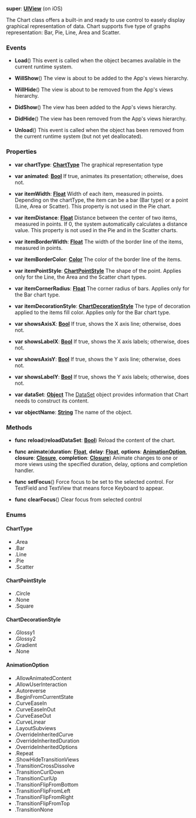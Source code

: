 **super**: **[UIView](UIView.md)** (on iOS)

The Chart class offers a built-in and ready to use control to easely display graphical representation of data. Chart supports five type of graphs representation: Bar, Pie, Line, Area and Scatter.

### Events

* **Load**()
This event is called when the object becames available in the current runtime system.

* **WillShow**()
The view is about to be added to the App's views hierarchy.

* **WillHide**()
The view is about to be removed from the App's views hierarchy.

* **DidShow**()
The view has been added to the App's views hierarchy.

* **DidHide**()
The view has been removed from the App's views hierarchy.

* **Unload**()
This event is called when the object has been removed from the current runtime system (but not yet deallocated).



### Properties

* **var** **chartType**: **<a href="#_enum_ChartType">ChartType</a>**
The graphical representation type

* **var** **animated**: **[Bool](../gravity/bool.md)**
If true, animates its presentation; otherwise, does not.

* **var** **itemWidth**: **[Float](../gravity/float.md)**
Width of each item, measured in points. Depending on the chartType, the item can be a bar (Bar type) or a point (Line, Area or Scatter). This property is not used in the Pie chart.

* **var** **itemDistance**: **[Float](../gravity/float.md)**
Distance between the center of two items, measured in points. If 0, the system automatically calculates a distance value. This property is not used in the Pie and in the Scatter charts.

* **var** **itemBorderWidth**: **[Float](../gravity/float.md)**
The width of the border line of the items, measured in points.

* **var** **itemBorderColor**: **[Color](Color.md)**
The color of the border line of the items.

* **var** **itemPointStyle**: **<a href="#_enum_ChartPointStyle">ChartPointStyle</a>**
The shape of the point. Applies only for the Line, the Area and the Scatter chart types.

* **var** **itemCornerRadius**: **[Float](../gravity/float.md)**
The corner radius of bars. Applies only for the Bar chart type.

* **var** **itemDecorationStyle**: **<a href="#_enum_ChartDecorationStyle">ChartDecorationStyle</a>**
The type of decoration applied to the items fill color. Applies only for the Bar chart type.

* **var** **showsAxisX**: **[Bool](../gravity/bool.md)**
If true, shows the X axis line; otherwise, does not.

* **var** **showsLabelX**: **[Bool](../gravity/bool.md)**
If true, shows the X axis labels; otherwise, does not.

* **var** **showsAxisY**: **[Bool](../gravity/bool.md)**
If true, shows the Y axis line; otherwise, does not.

* **var** **showsLabelY**: **[Bool](../gravity/bool.md)**
If true, shows the Y axis labels; otherwise, does not.

* **var** **dataSet**: **[Object](../gravity/object.md)**
The <a href="DataSet.html">DataSet</a> object provides information that Chart needs to construct its content.

* **var** **objectName**: **[String](../gravity/string.md)**
The name of the object.



### Methods

* **func** **reload**(**reloadDataSet**: **[Bool](../gravity/bool.md)**)
Reload the content of the chart.

* **func** **animate**(**duration**: **[Float](../gravity/float.md)**, **delay**: **[Float](../gravity/float.md)**, **options**: **<a href="#_enum_AnimationOption">AnimationOption</a>**, **closure**: **[Closure](../gravity/closure.md)**, **completion**: **[Closure](../gravity/closure.md)**)
Animate changes to one or more views using the specified duration, delay, options and completion handler.

* **func** **setFocus**()
Force focus to be set to the selected control. For TextField and TextView that means force Keyboard to appear.

* **func** **clearFocus**()
Clear focus from selected control





### Enums

<div id="_enum_ChartType"></div>

#### ChartType
 * .Area
 * .Bar
 * .Line
 * .Pie
 * .Scatter

<div id="_enum_ChartPointStyle"></div>

#### ChartPointStyle
 * .Circle
 * .None
 * .Square

<div id="_enum_ChartDecorationStyle"></div>

#### ChartDecorationStyle
 * .Glossy1
 * .Glossy2
 * .Gradient
 * .None

<div id="_enum_AnimationOption"></div>

#### AnimationOption
 * .AllowAnimatedContent
 * .AllowUserInteraction
 * .Autoreverse
 * .BeginFromCurrentState
 * .CurveEaseIn
 * .CurveEaseInOut
 * .CurveEaseOut
 * .CurveLinear
 * .LayoutSubviews
 * .OverrideInheritedCurve
 * .OverrideInheritedDuration
 * .OverrideInheritedOptions
 * .Repeat
 * .ShowHideTransitionViews
 * .TransitionCrossDissolve
 * .TransitionCurlDown
 * .TransitionCurlUp
 * .TransitionFlipFromBottom
 * .TransitionFlipFromLeft
 * .TransitionFlipFromRight
 * .TransitionFlipFromTop
 * .TransitionNone



